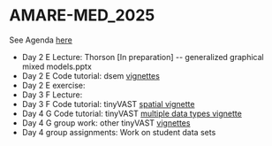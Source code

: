 # AMARE-MED_2025

See Agenda [here]([url](https://docs.google.com/document/d/1d2MCwmDmk5h1ro4yXKcuujGMZlNXlphw/edit)) 

* Day 2 E Lecture:  Thorson [In preparation] -- generalized graphical mixed models.pptx
* Day 2 E Code tutorial:  dsem [vignettes](https://james-thorson-noaa.github.io/dsem/articles/features.html)
* Day 2 E exercise: 
* Day 3 F Lecture:
* Day 3 F Code tutorial:  tinyVAST [spatial vignette](https://vast-lib.github.io/tinyVAST/articles/spatial.html)
* Day 4 G Code tutorial:  tinyVAST [multiple data types vignette](https://vast-lib.github.io/tinyVAST/articles/multiple_data.html)
* Day 4 G group work:  other tinyVAST [vignettes](https://vast-lib.github.io/tinyVAST/articles/web_only/overview.html)
* Day 4 group assignments:  Work on student data sets
